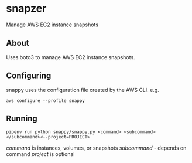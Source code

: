 # snapzer
Manage AWS EC2 instance snapshots

## About

Uses boto3 to manage AWS EC2 instance snapshots.

## Configuring

snappy uses the configuration file created by the AWS CLI. e.g.

`aws configure --profile snappy`

## Running

`pipenv run python snappy/snappy.py <command> <subcommand> </subcommand><--project=PROJECT>`

*command* is instances, volumes, or snapshots
*subcommand* - depends on command
*project* is optional